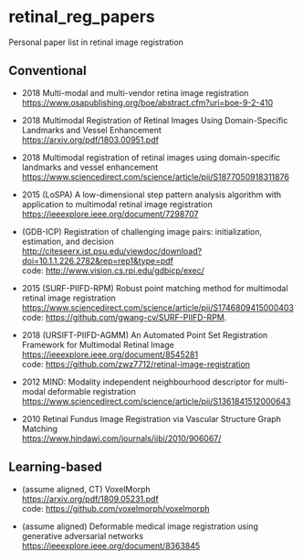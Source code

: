 # retinal_reg_papers
Personal paper list in retinal image registration

## Conventional
- 2018 Multi-modal and multi-vendor retina image registration \
https://www.osapublishing.org/boe/abstract.cfm?uri=boe-9-2-410

- 2018 Multimodal Registration of Retinal Images Using Domain-Specific Landmarks and Vessel Enhancement \
https://arxiv.org/pdf/1803.00951.pdf

- 2018 Multimodal registration of retinal images using domain-specific landmarks and vessel enhancement \
https://www.sciencedirect.com/science/article/pii/S1877050918311876

- 2015 (LoSPA) A low-dimensional step pattern analysis algorithm with application to multimodal retinal image registration \
https://ieeexplore.ieee.org/document/7298707

- (GDB-ICP) Registration of challenging image pairs: initialization, estimation, and decision \
http://citeseerx.ist.psu.edu/viewdoc/download?doi=10.1.1.226.2782&rep=rep1&type=pdf \
code: http://www.vision.cs.rpi.edu/gdbicp/exec/

- 2015 (SURF-PIIFD-RPM) Robust point matching method for multimodal retinal image registration\
https://www.sciencedirect.com/science/article/pii/S1746809415000403 \
code: https://github.com/gwang-cv/SURF-PIIFD-RPM.

- 2018 (URSIFT-PIIFD-AGMM) An Automated Point Set Registration Framework for Multimodal Retinal Image \
https://ieeexplore.ieee.org/document/8545281  \
code: https://github.com/zwz7712/retinal-image-registration

- 2012 MIND: Modality independent neighbourhood descriptor for multi-modal deformable registration \
https://www.sciencedirect.com/science/article/pii/S1361841512000643

- 2010 Retinal Fundus Image Registration via Vascular Structure Graph Matching \
https://www.hindawi.com/journals/ijbi/2010/906067/

## Learning-based

- (assume aligned, CT) VoxelMorph \
https://arxiv.org/pdf/1809.05231.pdf \
code: https://github.com/voxelmorph/voxelmorph

- (assume aligned) Deformable medical image registration using generative adversarial networks \
https://ieeexplore.ieee.org/document/8363845
